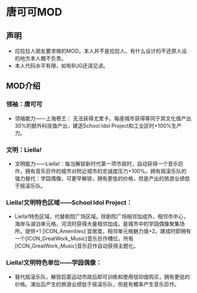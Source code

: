 # 唐可可MOD

## 声明

- 应拉拉人朋友要求做的MOD，本人并不是拉拉人，有什么设计的不还原人设的地方本人概不负责。
- 本人代码水平有限，如有BUG还请见谅。

## MOD介绍

### 领袖：唐可可

- 领袖能力——上海卷王：
    无法获得尤里卡。每座城市获得等同于其文化值产出30%的额外科技值产出，建造School Idol Project和工业区时+100%生产力。

### 文明：Liella!

- 文明能力——Liella!：每当解锁新时代第一项市政时，自动获得一个音乐巨作，拥有音乐巨作的城市对附近城市的忠诚度压力+100%。拥有摇滚乐队的强力替代：学园偶像，可更早解锁，拥有更低的价格，但是产出的旅游业绩低于摇滚乐队。

### Liella!文明特色区域——School Idol Project：

- Liella!特色区域，代替剧院广场区域。除剧院广场相邻加成外，相邻市中心，海岸与湖泊单元格，河流时获得大量相邻加成。是城市中的学园偶像聚集场所。提供+1 [ICON_Amenities] 宜居度，相邻单元格魅力值+2。建成时即拥有一个[ICON_GreatWork_Music]音乐巨作槽位，所有[ICON_GreatWork_Music]音乐巨作自动获得主题化。

### Liella!文明特色单位——学园偶像：

- 替代摇滚乐队，解锁启蒙运动市政后即可训练和使用信仰值购买，拥有更低的价格。演出后产生的旅游业绩低于摇滚乐队，但是有概率产生音乐巨作。
